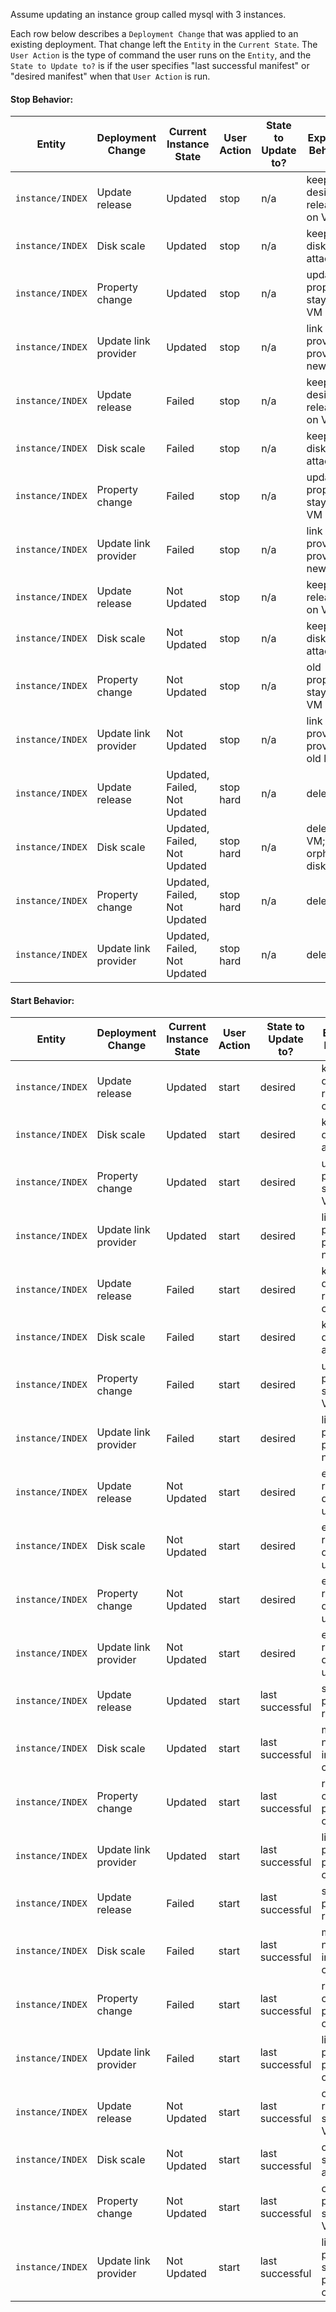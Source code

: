 Assume updating an instance group called mysql with 3 instances.

Each row below describes a `Deployment Change` that was applied to an existing deployment. That change left the `Entity` in the `Current State`. The `User Action` is the type of command the user runs on the `Entity`, and the `State to Update to?` is if the user specifies "last successful manifest" or "desired manifest" when that `User Action` is run.


#### Stop Behavior: 

Entity | Deployment Change | Current Instance State | User Action | State to Update to? | Expected Behavior
-------|---------------|-------|-------------|--------------------|-------------------
`instance/INDEX` | Update release | Updated | stop | n/a | keep desired release on VM
`instance/INDEX` | Disk scale | Updated | stop | n/a | keep new disk attached
`instance/INDEX` | Property change | Updated | stop | n/a | updated properties stay on VM
`instance/INDEX` | Update link provider | Updated | stop | n/a | link provider provides new link
`instance/INDEX` | Update release | Failed | stop | n/a | keep desired release on VM
`instance/INDEX` | Disk scale | Failed | stop | n/a | keep new disk attached
`instance/INDEX` | Property change | Failed | stop | n/a | updated properties stay on VM
`instance/INDEX` | Update link provider | Failed | stop | n/a | link provider provides new link
`instance/INDEX` | Update release | Not Updated | stop | n/a | keep old release on VM
`instance/INDEX` | Disk scale | Not Updated | stop | n/a | keep old disk attached
`instance/INDEX` | Property change | Not Updated | stop | n/a | old properties stay on VM
`instance/INDEX` | Update link provider | Not Updated | stop | n/a | link provider provides old link
`instance/INDEX` | Update release | Updated, Failed, Not Updated | stop hard | n/a | delete VM
`instance/INDEX` | Disk scale | Updated, Failed, Not Updated | stop hard | n/a | delete VM; orphan disk
`instance/INDEX` | Property change | Updated, Failed, Not Updated | stop hard | n/a | delete VM
`instance/INDEX` | Update link provider | Updated, Failed, Not Updated | stop hard | n/a | delete VM

#### Start Behavior: 

Entity | Deployment Change | Current Instance State | User Action | State to Update to? | Expected Behavior
-------|---------------|-------|-------------|--------------------|-------------------
`instance/INDEX` | Update release | Updated | start | desired | keep desired release on VM
`instance/INDEX` | Disk scale | Updated | start | desired | keep new disk attached
`instance/INDEX` | Property change | Updated | start | desired | updated properties stay on VM
`instance/INDEX` | Update link provider | Updated | start | desired | link provider provides new link
`instance/INDEX` | Update release | Failed | start | desired | keep desired release on VM
`instance/INDEX` | Disk scale | Failed | start | desired | keep new disk attached
`instance/INDEX` | Property change | Failed | start | desired | updated properties stay on VM
`instance/INDEX` | Update link provider | Failed | start | desired | link provider provides new link
`instance/INDEX` | Update release | Not Updated | start | desired | error; require deploy to update 
`instance/INDEX` | Disk scale | Not Updated | start | desired | error; require deploy to update 
`instance/INDEX` | Property change | Not Updated | start | desired | error; require deploy to update 
`instance/INDEX` | Update link provider | Not Updated | start | desired | error; require deploy to update
`instance/INDEX` | Update release | Updated | start | last successful | start with previous release
`instance/INDEX` | Disk scale | Updated | start | last successful | migrate to new disk in old config
`instance/INDEX` | Property change | Updated | start | last successful | revert to old properties on VM
`instance/INDEX` | Update link provider | Updated | start | last successful | link provider provides old link
`instance/INDEX` | Update release | Failed | start | last successful | start with previous release
`instance/INDEX` | Disk scale | Failed | start | last successful | migrate to new disk in old config
`instance/INDEX` | Property change | Failed | start | last successful | revert to old properties on VM
`instance/INDEX` | Update link provider | Failed | start | last successful | link provider provides old link
`instance/INDEX` | Update release | Not Updated | start | last successful | old release is still on VM
`instance/INDEX` | Disk scale | Not Updated | start | last successful | old disk is still attached 
`instance/INDEX` | Property change | Not Updated | start | last successful | old properties still on VM 
`instance/INDEX` | Update link provider | Not Updated | start | last successful | link provider still providing old link
